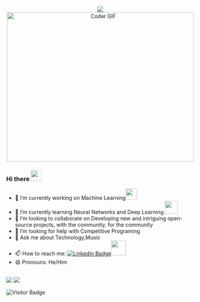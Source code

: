 


 <br><p align = "center"><img src="https://raw.githubusercontent.com/fnky/fnky/fnky/img/fan-1.gif"><br>
    <img src="https://media.giphy.com/media/SWoSkN6DxTszqIKEqv/giphy.gif" alt="Coder GIF" width="500" height="400"></p>
### Hi there <img src="https://github.com/TheDudeThatCode/TheDudeThatCode/blob/master/Assets/Hi.gif" width="29px">
- 🔭 I’m currently working on Machine Learning<img src="https://media.giphy.com/media/WUlplcMpOCEmTGBtBW/giphy.gif" width="30">
- 🌱 I’m currently learning Neural Networks and Deep Learning <img src="https://github.com/raghavk16/raghavk16/blob/master/giphy.webp" width="35" />
- 👯 I’m looking to collaborate on Developing new and intriguing open-source projects, with the community, for the community
- 🤔 I’m looking for help with Competitive Programing
- 💬 Ask me about Technology,Music
- 📫 How to reach me: [![Linkedin Badge](https://img.shields.io/badge/-GurkiratSingh-blue?style=flat-square&logo=Linkedin&logoColor=white&link=https://www.linkedin.com/in/gurkirat-singh-87901a169/)](https://www.linkedin.com/in/gurkirat-singh-87901a169/)<img src="https://github.com/raghavk16/raghavk16/blob/master/connected.gif" width="40">
- 😄 Pronouns: He/Him
<br>
<img src="https://github-readme-stats.vercel.app/api?username=gurkiratsingh-1&&show_icons=true&title_color=ffffff&icon_color=bb2acf&text_color=daf7dc&bg_color=151515">

<img src="https://github-readme-stats.vercel.app/api/top-langs/?username=gurkiratsingh-1&hide=css,html&theme=tokyonight">



![Visitor Badge](https://visitor-badge.laobi.icu/badge?page_id=gurkiratsingh-1)
<!--
[**Connect via LinkedIn**](https://www.linkedin.com/in/gurkirat-singh-87901a169/)
- ⚡ Fun fact: ...
-->
